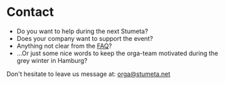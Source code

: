 # Contact

- Do you want to help during the next Stumeta? 
- Does your company want to support the event? 
- Anything not clear from the [FAQ](/faq/)? 
- ...Or just some nice words to keep the orga-team motivated during the grey winter in Hamburg? 



Don't hesitate to leave us message at: [orga@stumeta.net](mailto:orga@stumeta.net)
